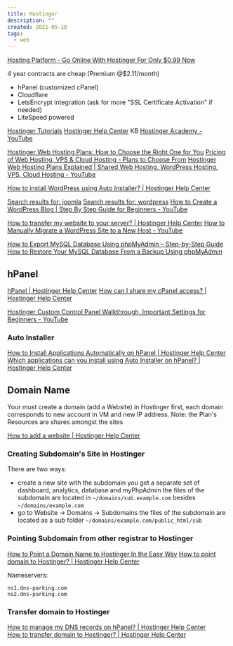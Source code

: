 ```yaml
---
title: Hostinger
description: ""
created: 2021-05-10
tags:
  - web
---
```


[Hosting Platform - Go Online With Hostinger For Only $0.99 Now](https://www.hostinger.com/)

4 year contracts are cheap (Premium @$2.11/month)

- hPanel (customized cPanel)
- Cloudflare
- LetsEncrypt integration (ask for more "SSL Certificate Activation" if needed)
- LiteSpeed powered

[Hostinger Tutorials](https://www.hostinger.com/tutorials/)
[Hostinger Help Center](https://support.hostinger.com/en/) KB
[Hostinger Academy - YouTube](https://www.youtube.com/channel/UCbNIC-svDbtUOH2qsLnPQPg)

[Hostinger Web Hosting Plans: How to Choose the Right One for You](https://www.hostinger.com/tutorials/how-to-choose-web-hosting-plan)
[Pricing of Web Hosting, VPS & Cloud Hosting - Plans to Choose From](https://www.hostinger.com/pricing)
[Hostinger Web Hosting Plans Explained | Shared Web Hosting, WordPress Hosting, VPS, Cloud Hosting - YouTube](https://www.youtube.com/watch?v=3OwTrSJXBto)

[How to install WordPress using Auto Installer? | Hostinger Help Center](https://support.hostinger.com/en/articles/3220304-how-to-install-wordpress-using-auto-installer)

[Search results for: joomla](https://support.hostinger.com/en/?q=joomla)
[Search results for: wordpress](https://support.hostinger.com/en/?q=wordpress)
[How to Create a WordPress Blog | Step By Step Guide for Beginners - YouTube](https://www.youtube.com/playlist?list=PLN0iSzNpiVQHWFfZjBKB-ewqg29fByYxH)

[How to transfer my website to your server? | Hostinger Help Center](https://support.hostinger.com/en/articles/1583289-how-to-transfer-my-website-to-your-server)
[How to Manually Migrate a WordPress Site to a New Host - YouTube](https://www.youtube.com/watch?v=-V4U23jgeqU)

[How to Export MySQL Database Using phpMyAdmin – Step-by-Step Guide](https://www.hostinger.com/tutorials/export-mysql-database-with-phpmyadmin)
[How to Restore Your MySQL Database From a Backup Using phpMyAdmin](https://www.hostinger.com/tutorials/mysql/restoring-mysql-database-from-backup-phpmyadmin)

## hPanel

[hPanel | Hostinger Help Center](https://support.hostinger.com/en/collections/944773-hpanel)
[How can I share my cPanel access? | Hostinger Help Center](https://support.hostinger.com/en/articles/1575762-how-can-i-share-my-cpanel-access)

[Hostinger Custom Control Panel Walkthrough, Important Settings for Beginners - YouTube](https://www.youtube.com/watch?v=A6U-fnMwwG0)

### Auto Installer

[How to Install Applications Automatically on hPanel | Hostinger Help Center](https://support.hostinger.com/en/articles/1583296-how-to-install-applications-automatically-on-hpanel)
[Which applications can you install using Auto Installer on hPanel? | Hostinger Help Center](https://support.hostinger.com/en/articles/6990738-which-applications-can-you-install-using-auto-installer-on-hpanel)

## Domain Name

Your must create a domain (add a Website) in Hostinger first, each domain corresponds to new account in VM and new IP address.
Note: the Plan's Resources are shares amongst the sites

[How to add a website | Hostinger Help Center](https://support.hostinger.com/en/articles/1583214-how-to-add-a-website)

### Creating Subdomain's Site in Hostinger

There are two ways:

- create a new site with the subdomain
  you get a separate set of dashboard, analytics, database and myPhpAdmin
  the files of the subdomain are located in `~/domains/sub.example.com` besides `~/domains/example.com`
- go to Website -> Domains -> Subdomains
  the files of the subdomain are located as a sub folder `~/domains/example.com/public_html/sub`

### Pointing Subdomain from other registrar to Hostinger

[How to Point a Domain Name to Hostinger In the Easy Way](https://www.hostinger.com/tutorials/how-to-point-domain-to-hostinger)
[How to point domain to Hostinger? | Hostinger Help Center](https://support.hostinger.com/en/articles/1863967-how-to-point-domain-to-hostinger)

Nameservers:

```
ns1.dns-parking.com
ns2.dns-parking.com
```

### Transfer domain to Hostinger

[How to manage my DNS records on hPanel? | Hostinger Help Center](https://support.hostinger.com/en/articles/1583249-how-to-manage-my-dns-records-on-hpanel)  
[How to transfer domain to Hostinger? | Hostinger Help Center](https://support.hostinger.com/en/articles/1583436-how-to-transfer-domain-to-hostinger)
